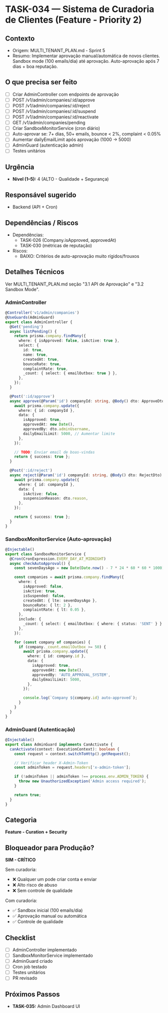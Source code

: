 # TASK-034 — Sistema de Curadoria de Clientes (Feature - Priority 2)

## Contexto
- Origem: MULTI_TENANT_PLAN.md - Sprint 5
- Resumo: Implementar aprovação manual/automática de novos clientes. Sandbox mode (100 emails/dia) até aprovação. Auto-aprovação após 7 dias + boa reputação.

## O que precisa ser feito
- [ ] Criar AdminController com endpoints de aprovação
- [ ] POST /v1/admin/companies/:id/approve
- [ ] POST /v1/admin/companies/:id/reject
- [ ] POST /v1/admin/companies/:id/suspend
- [ ] POST /v1/admin/companies/:id/reactivate
- [ ] GET /v1/admin/companies/pending
- [ ] Criar SandboxMonitorService (cron diário)
- [ ] Auto-aprovar se: 7+ dias, 50+ emails, bounce < 2%, complaint < 0.05%
- [ ] Aumentar dailyEmailLimit após aprovação (1000 → 5000)
- [ ] AdminGuard (autenticação admin)
- [ ] Testes unitários

## Urgência
- **Nível (1–5):** 4 (ALTO - Qualidade + Segurança)

## Responsável sugerido
- Backend (API + Cron)

## Dependências / Riscos
- Dependências:
  - TASK-026 (Company.isApproved, approvedAt)
  - TASK-030 (métricas de reputação)
- Riscos:
  - BAIXO: Critérios de auto-aprovação muito rígidos/frouxos

## Detalhes Técnicos

Ver MULTI_TENANT_PLAN.md seção "3.1 API de Aprovação" e "3.2 Sandbox Mode".

### AdminController

```typescript
@Controller('v1/admin/companies')
@UseGuards(AdminGuard)
export class AdminController {
  @Get('pending')
  async listPending() {
    return prisma.company.findMany({
      where: { isApproved: false, isActive: true },
      select: {
        id: true,
        name: true,
        createdAt: true,
        bounceRate: true,
        complaintRate: true,
        _count: { select: { emailOutbox: true } },
      },
    });
  }

  @Post(':id/approve')
  async approve(@Param('id') companyId: string, @Body() dto: ApproveDto) {
    await prisma.company.update({
      where: { id: companyId },
      data: {
        isApproved: true,
        approvedAt: new Date(),
        approvedBy: dto.adminUsername,
        dailyEmailLimit: 5000, // Aumentar limite
      },
    });

    // TODO: Enviar email de boas-vindas
    return { success: true };
  }

  @Post(':id/reject')
  async reject(@Param('id') companyId: string, @Body() dto: RejectDto) {
    await prisma.company.update({
      where: { id: companyId },
      data: {
        isActive: false,
        suspensionReason: dto.reason,
      },
    });

    return { success: true };
  }
}
```

### SandboxMonitorService (Auto-aprovação)

```typescript
@Injectable()
export class SandboxMonitorService {
  @Cron(CronExpression.EVERY_DAY_AT_MIDNIGHT)
  async checkAutoApproval() {
    const sevenDaysAgo = new Date(Date.now() - 7 * 24 * 60 * 60 * 1000);

    const companies = await prisma.company.findMany({
      where: {
        isApproved: false,
        isActive: true,
        isSuspended: false,
        createdAt: { lte: sevenDaysAgo },
        bounceRate: { lt: 2 },
        complaintRate: { lt: 0.05 },
      },
      include: {
        _count: { select: { emailOutbox: { where: { status: 'SENT' } } } },
      },
    });

    for (const company of companies) {
      if (company._count.emailOutbox >= 50) {
        await prisma.company.update({
          where: { id: company.id },
          data: {
            isApproved: true,
            approvedAt: new Date(),
            approvedBy: 'AUTO_APPROVAL_SYSTEM',
            dailyEmailLimit: 5000,
          },
        });

        console.log(`Company ${company.id} auto-approved`);
      }
    }
  }
}
```

### AdminGuard (Autenticação)

```typescript
@Injectable()
export class AdminGuard implements CanActivate {
  canActivate(context: ExecutionContext): boolean {
    const request = context.switchToHttp().getRequest();

    // Verificar header X-Admin-Token
    const adminToken = request.headers['x-admin-token'];

    if (!adminToken || adminToken !== process.env.ADMIN_TOKEN) {
      throw new UnauthorizedException('Admin access required');
    }

    return true;
  }
}
```

## Categoria
**Feature - Curation + Security**

## Bloqueador para Produção?
**SIM - CRÍTICO**

Sem curadoria:
- ❌ Qualquer um pode criar conta e enviar
- ❌ Alto risco de abuso
- ❌ Sem controle de qualidade

Com curadoria:
- ✅ Sandbox inicial (100 emails/dia)
- ✅ Aprovação manual ou automática
- ✅ Controle de qualidade

## Checklist

- [ ] AdminController implementado
- [ ] SandboxMonitorService implementado
- [ ] AdminGuard criado
- [ ] Cron job testado
- [ ] Testes unitários
- [ ] PR revisado

## Próximos Passos

- **TASK-035:** Admin Dashboard UI
